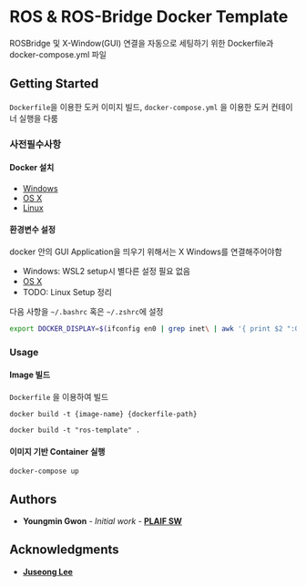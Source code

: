 # ROS & ROS-Bridge Docker Template

ROSBridge 및 X-Window(GUI) 연결을 자동으로 세팅하기  위한 Dockerfile과 docker-compose.yml 파일

## Getting Started

`Dockerfile`을 이용한 도커 이미지 빌드, `docker-compose.yml` 을 이용한 도커 컨테이너 실행을 다룸

### 사전필수사항

#### Docker 설치

* [Windows](https://docs.docker.com/windows/started)
* [OS X](https://docs.docker.com/mac/started/)
* [Linux](https://docs.docker.com/linux/started/)

#### 환경변수 설정

docker 안의 GUI Application을 띄우기 위해서는 X Windows를 연결해주어야함

* Windows: WSL2 setup시 별다른 설정 필요 없음
* [OS X](https://github.com/youngmin-gwon/what-i-studied/blob/main/ros/setup-for-mac.md)
* TODO: Linux Setup 정리

다음 사항을 `~/.bashrc` 혹은 `~/.zshrc`에 설정
```bash
export DOCKER_DISPLAY=$(ifconfig en0 | grep inet\ | awk '{ print $2 ":0" }')

```

### Usage

#### Image 빌드

`Dockerfile` 을 이용하여 빌드

`docker build -t {image-name} {dockerfile-path}`

```shell
docker build -t "ros-template" .
```

#### 이미지 기반 Container 실행

```shell
docker-compose up
```

## Authors

* **Youngmin Gwon** - *Initial work* - **[PLAIF SW](https://github.com/plaif-sw)**


## Acknowledgments

* **[Juseong Lee](https://github.com/powerstrong)**
